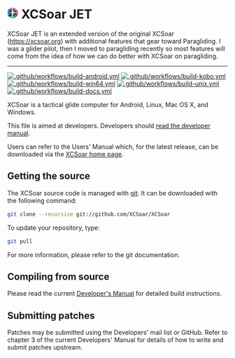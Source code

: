 # <img src="./Data/graphics/logo_red.svg" width="5%" alt="XCSoar Logo"> XCSoar JET
XCSoar JET is an extended version of the original XCSoar (https://xcsoar.org) with additional features that gear toward Paragliding.
I was a glider pilot, then I moved to paragliding recently so most features will come from the idea of how we can do better with XCSoar on paragliding.

------------------
[![.github/workflows/build-android.yml](https://github.com/zinuzoid/XCSoar/actions/workflows/build-android.yml/badge.svg)](https://github.com/zinuzoid/XCSoar/actions/workflows/build-android.yml)
[![.github/workflows/build-kobo.yml](https://github.com/zinuzoid/XCSoar/actions/workflows/build-kobo.yml/badge.svg)](https://github.com/zinuzoid/XCSoar/actions/workflows/build-kobo.yml)
[![.github/workflows/build-win64.yml](https://github.com/zinuzoid/XCSoar/actions/workflows/build-win64.yml/badge.svg)](https://github.com/zinuzoid/XCSoar/actions/workflows/build-win64.yml)
[![.github/workflows/build-unix.yml](https://github.com/zinuzoid/XCSoar/actions/workflows/build-unix.yml/badge.svg)](https://github.com/zinuzoid/XCSoar/actions/workflows/build-unix.yml)
[![.github/workflows/build-docs.yml](https://github.com/zinuzoid/XCSoar/actions/workflows/build-docs.yml/badge.svg)](https://github.com/zinuzoid/XCSoar/actions/workflows/build-docs.yml)

XCSoar is a tactical glide computer for Android, Linux, Mac OS X,
and Windows.

This file is aimed at developers.  Developers should [read the
developer manual](https://xcsoar.readthedocs.io/en/latest/).

Users can refer to the Users' Manual which, for the latest release, can be
downloaded via the [XCSoar home page](https://xcsoar.org/discover/manual.html).

## Getting the source

The XCSoar source code is managed with [git](http://git-scm.com/). It can be
downloaded with the following command:

```bash
git clone --recursive git://github.com/XCSoar/XCSoar
```

To update your repository, type:

```bash
git pull
```

For more information, please refer to the git documentation.

## Compiling from source

Please read the current [Developer's
Manual](https://xcsoar.readthedocs.io/en/latest/build.html) for
detailed build instructions.

## Submitting patches

Patches may be submitted using the Developers' mail list or GitHub. Refer to
chapter 3 of the current Developers' Manual for details of how to write and
submit patches upstream.
